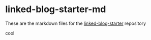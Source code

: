 # linked-blog-starter-md
These are the markdown files for the [linked-blog-starter](https://github.com/matthewwong525/linked-blog-starter) repository

cool